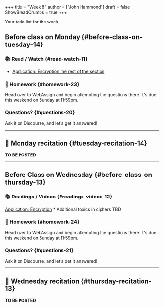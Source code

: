 +++
title = "Week 8"
author = ["John Hammond"]
draft = false
ShowBreadCrumbs = true
+++

Your todo list for the week
<!--more-->


## Before class on Monday {#before-class-on-tuesday-14}


### 📚 Read / Watch {#read-watch-11}

-   [Application:
    Encryption the rest of the section](https://www.math.wichita.edu/~hammond/class-notes/section-numtheory-encryption.html)


### 📝 Homework {#homework-23}

Head over to WebAssign and begin attempting the questions there. It's due this weekend on Sunday at 11:59pm.


### Questions? {#questions-20}

Ask it on Discourse, and let's get it answered!

---


## 🎥 Monday recitation {#tuesday-recitation-14}

**TO BE POSTED**

---


## Before Class on Wednesday {#before-class-on-thursday-13}


### 📚 Readings / Videos {#readings-videos-12}

[Application:
Encryption](https://www.math.wichita.edu/~hammond/class-notes/section-numtheory-encryption.html) \* Additional topics in ciphers TBD


### 📝 Homework {#homework-24}

Head over to WebAssign and begin attempting the questions there. It's due this weekend on Sunday at 11:59pm.


### Questions? {#questions-21}

Ask it on Discourse, and let's get it answered!

---


## 🎥 Wednesday recitation {#thursday-recitation-13}

**TO BE POSTED**
